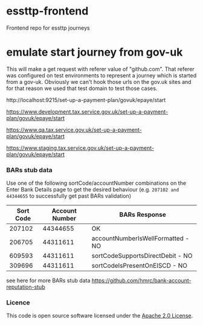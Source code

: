 
# essttp-frontend

Frontend repo for essttp journeys

# emulate start journey from gov-uk
This will make a get request with referer value of "github.com".
That referer was configured on test environments to represent a journey which is started from a gov-uk.
Obviously we can't hook those urls on the gov.uk sites and for that reason we used that test domain to test 
those cases.

http://localhost:9215/set-up-a-payment-plan/govuk/epaye/start

https://www.development.tax.service.gov.uk/set-up-a-payment-plan/govuk/epaye/start

https://www.qa.tax.service.gov.uk/set-up-a-payment-plan/govuk/epaye/start

https://www.staging.tax.service.gov.uk/set-up-a-payment-plan/govuk/epaye/start


### BARs stub data
Use one of the following sortCode/accountNumber combinations on the Enter Bank Details page
to get the desired behaviour (e.g. `207102 and 44344655` to successfully get past BARs validation)

| Sort Code | Account Number | BARs Response                     |
|-----------|----------------|-----------------------------------|
| 207102    | 44344655       | OK                                |
| 206705    | 44311611       | accountNumberIsWellFormatted - NO |
| 609593    | 44311611       | sortCodeSupportsDirectDebit - NO  |
| 309696    | 44311611       | sortCodeIsPresentOnEISCD - NO     |

see here for more BARs stub data https://github.com/hmrc/bank-account-reputation-stub

### Licence
This code is open source software licensed under the [Apache 2.0 License]("http://www.apache.org/licenses/LICENSE-2.0.html").
